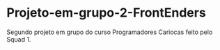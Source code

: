 # Projeto-em-grupo-2-FrontEnders
Segundo projeto em grupo do curso Programadores Cariocas feito pelo Squad 1.
